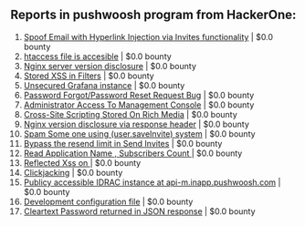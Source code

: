 ## Reports in pushwoosh program from HackerOne:
1. [Spoof Email with Hyperlink Injection via Invites functionality](https://hackerone.com/reports/182008) | $0.0 bounty
2. [htaccess file is accesible](https://hackerone.com/reports/182017) | $0.0 bounty
3. [Nginx server version disclosure](https://hackerone.com/reports/182046) | $0.0 bounty
4. [Stored XSS in Filters](https://hackerone.com/reports/141114) | $0.0 bounty
5. [Unsecured Grafana instance](https://hackerone.com/reports/182234) | $0.0 bounty
6. [Password Forgot/Password Reset Request Bug](https://hackerone.com/reports/182267) | $0.0 bounty
7. [Administrator Access To Management Console](https://hackerone.com/reports/182637) | $0.0 bounty
8. [Cross-Site Scripting Stored On Rich Media](https://hackerone.com/reports/142540) | $0.0 bounty
9. [Nginx version disclosure via response header](https://hackerone.com/reports/183245) | $0.0 bounty
10. [ Spam Some one using (user.saveInvite) system](https://hackerone.com/reports/182089) | $0.0 bounty
11. [Bypass the resend limit in Send Invites](https://hackerone.com/reports/182530) | $0.0 bounty
12. [Read Application Name , Subscribers Count ](https://hackerone.com/reports/184057) | $0.0 bounty
13. [Reflected Xss on ](https://hackerone.com/reports/182033) | $0.0 bounty
14. [Clickjacking](https://hackerone.com/reports/200419) | $0.0 bounty
15. [Publicy accessible IDRAC instance at api-m.inapp.pushwoosh.com](https://hackerone.com/reports/187025) | $0.0 bounty
16. [Development configuration file](https://hackerone.com/reports/231267) | $0.0 bounty
17. [Cleartext Password returned in JSON response](https://hackerone.com/reports/215083) | $0.0 bounty